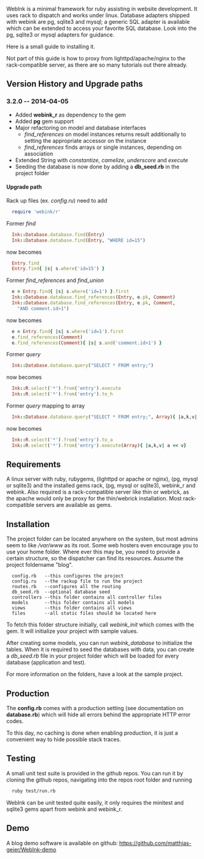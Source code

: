 WebInk is a minimal framework for ruby assisting in website development. It
uses rack to dispatch and works under linux. Database adapters shipped with
webink are pg, sqlite3 and mysql; a generic SQL adapter is available which can
be extended to access your favorite SQL database. Look into the pg, sqlite3 or
mysql adapters for guidance.

Here is a small guide to installing it.

Not part of this guide is how to proxy from lighttpd/apache/nginx to the
rack-compatible server, as there are so many tutorials out there already.


## Version History and Upgrade paths

### 3.2.0 -- 2014-04-05

* Added **webink_r** as dependency to the gem
* Added **pg** gem support
* Major refactoring on model and database interfaces
  * *find_references* on model instances returns result additionally to
    setting the appropriate accessor on the instance
  * *find_references* finds arrays or single instances, depending on association
* Extended String with *constantize*, *camelize*, *underscore* and *execute*
* Seeding the database is now done by adding a **db_seed.rb** in the project
  folder

#### Upgrade path

Rack up files (ex. *config.ru*) need to add

```ruby
  require 'webink/r'
```

Former *find*

```ruby
  Ink::Database.database.find(Entry)
  Ink::Database.database.find(Entry, "WHERE id=15")
```

now becomes

```ruby
  Entry.find
  Entry.find{ |s| s.where('id=15') }
```

Former *find_references* and *find_union*

```ruby
  e = Entry.find{ |s| s.where('id=1') }.first
  Ink::Database.database.find_references(Entry, e.pk, Comment)
  Ink::Database.database.find_references(Entry, e.pk, Comment,
    "AND comment.id>1")
```

now becomes

```ruby
  e = Entry.find{ |s| s.where('id=1').first
  e.find_references(Comment)
  e.find_references(Comment){ |s| s.and('comment.id>1') }
```

Former *query*

```ruby
  Ink::Database.database.query("SELECT * FROM entry;")
```

now becomes

```ruby
  Ink::R.select('*').from('entry').execute
  Ink::R.select('*').from('entry').to_h
```

Former *query* mapping to array

```ruby
  Ink::Database.database.query("SELECT * FROM entry;", Array){ |a,k,v| a << v }
```

now becomes

```ruby
  Ink::R.select('*').from('entry').to_a
  Ink::R.select('*').from('entry').execute(Array){ |a,k,v| a << v}
```



## Requirements

A linux server with ruby, rubygems, (lighttpd or apache or nginx), (pg, mysql or
sqlite3) and the installed gems rack, (pg, mysql or sqlite3), webink_r and
webink.
Also required is a rack-compatible server like thin or webrick, as the apache
would only be proxy for the thin/webrick installation. Most rack-compatible
servers are available as gems.


## Installation

The project folder can be located anywhere on the system, but most admins
seem to like */var/www* as its root. Some web hosters even encourage you to
use your home folder. Where ever this may be, you need to provide a certain
structure, so the dispatcher can find its resources. Assume the project
foldername "blog".

```
  config.rb   --this configures the project
  config.ru   --the rackup file to run the project
  routes.rb   --configures all the routing
  db_seed.rb  --optional database seed
  controllers --this folder contains all controller files
  models      --this folder contains all models
  views       --this folder contains all views
  files       --all static files should be located here
```

To fetch this folder structure initially, call *webink_init* which comes
with the gem. It will initialize your project with sample values.

After creating some models, you can run *webink_database* to initialize
the tables. When it is required to seed the databases with data, you can
create a *db_seed.rb* file in your project folder which will be loaded
for every database (application and test).

For more information on the folders, have a look at the sample project.


## Production

The **config.rb** comes with a production setting (see documentation on
**database.rb**) which will hide all errors behind the appropriate HTTP
error codes.

To this day, no caching is done when enabling production, it is just a
convenient way to hide possible stack traces.


## Testing

A small unit test suite is provided in the github repos. You can run it by
cloning the github repos, navigating into the repos root folder and running

```sh
  ruby test/run.rb
```

WebInk can be unit tested quite easily, it only requires the minitest and
sqlite3 gems apart from webink and webink_r.

## Demo

A blog demo software is available on github:
https://github.com/matthias-geier/WebInk-demo
